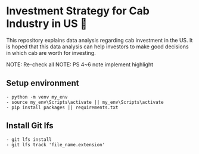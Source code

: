 # Investment Strategy for Cab Industry in US 🚖
This repository explains data analysis regarding cab investment in the US. It is hoped that this data analysis can help investors to make good decisions in which cab are worth for investing.

NOTE: Re-check all
NOTE: PS 4~6 note implement highlight


## Setup environment
```
- python -m venv my_env
- source my_env\Scripts\activate || my_env\Scripts\activate
- pip install packages || requirements.txt
```

## Install Git lfs
```
- git lfs install
- git lfs track 'file_name.extension'
```
